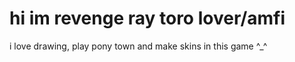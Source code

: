 # hi im revenge ray toro lover/amfi 
i love drawing, play pony town and make skins in this game ^_^
